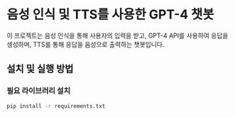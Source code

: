# 음성 인식 및 TTS를 사용한 GPT-4 챗봇

이 프로젝트는 음성 인식을 통해 사용자의 입력을 받고, GPT-4 API를 사용하여 응답을 생성하며, TTS를 통해 응답을 음성으로 출력하는 챗봇입니다.

## 설치 및 실행 방법

### 필요 라이브러리 설치

```bash
pip install -r requirements.txt
